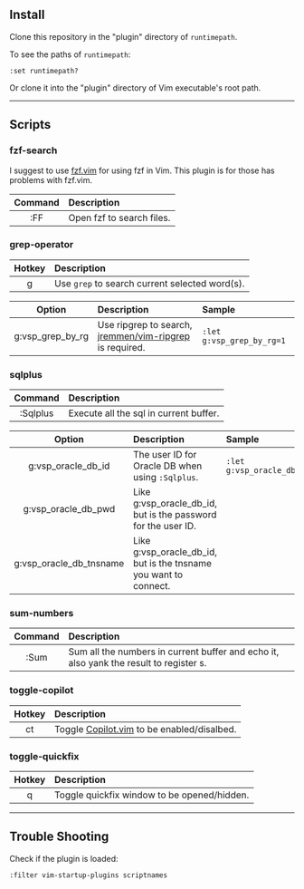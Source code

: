 ## Install

Clone this repository in the "plugin" directory of `runtimepath`.

To see the paths of `runtimepath`:

```
:set runtimepath?
```

Or clone it into the "plugin" directory of Vim executable's root path.

---
## Scripts

### fzf-search

I suggest to use [fzf.vim](https://github.com/junegunn/fzf.vim) for using fzf in Vim.
This plugin is for those has problems with fzf.vim.

| Command | Description |
|:-------:|:------------|
| :FF | Open fzf to search files. |


### grep-operator

| Hotkey | Description |
|:------:|:------------|
| <leader>g | Use `grep` to search current selected word(s). |

| Option | Description | Sample |
|:------:|:------------|:-------|
| g:vsp_grep_by_rg | Use ripgrep to search, [jremmen/vim-ripgrep](https://github.com/jremmen/vim-ripgrep) is required. | `:let g:vsp_grep_by_rg=1` |


### sqlplus

| Command | Description |
|:-------:|:------------|
| :Sqlplus | Execute all the sql in current buffer. |


| Option | Description | Sample |
|:------:|:------------|:-------|
| g:vsp_oracle_db_id | The user ID for Oracle DB when using `:Sqlplus`. | `:let g:vsp_oracle_db_id=xxx` |
| g:vsp_oracle_db_pwd | Like g:vsp_oracle_db_id, but is the password for the user ID. | |
| g:vsp_oracle_db_tnsname | Like g:vsp_oracle_db_id, but is the tnsname you want to connect. | |


### sum-numbers

| Command | Description |
|:-------:|:------------|
| :Sum | Sum all the numbers in current buffer and echo it, also yank the result to register s. |


### toggle-copilot

| Hotkey | Description |
|:------:|:------------|
| <leader>ct | Toggle [Copilot.vim](https://github.com/github/copilot.vim) to be enabled/disalbed. |


### toggle-quickfix

| Hotkey | Description |
|:------:|:------------|
| <leader>q | Toggle quickfix window to be opened/hidden. |

---
## Trouble Shooting

Check if the plugin is loaded:
```
:filter vim-startup-plugins scriptnames
```

